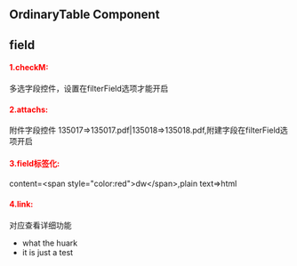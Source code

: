 ## OrdinaryTable Component
## field
####  <span style="color:red">1.checkM:</span>
多选字段控件，设置在filterField选项才能开启
####  <span style="color:red">2.attachs:</span>
附件字段控件
135017=>135017.pdf|135018=>135018.pdf,附建字段在filterField选项开启
####  <span style="color:red">3.field标签化:</span>
content=\<span style="color:red">dw\</span>,plain text=>html
####  <span style="color:red">4.link:</span>
对应查看详细功能
<ul>
    <li>what the huark</li>
    <li>it is just a test</li>
</ul>